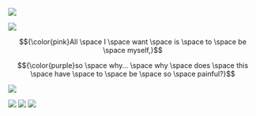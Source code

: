 ![](https://64.media.tumblr.com/828565f8d4e2244fb0c4bb2f3e892168/d3180c09f981faaf-d7/s1280x1920/f90b71bf8276b86e548d0e724aa1247edccf9295.pnj)

![](https://media1.tenor.com/m/kYkzinK5b0MAAAAC/mizuki-akiyama-mizuki-de-suni.gif)


$${\color{pink}All \space I \space want \space is \space to \space be \space myself,}$$

$${\color{purple}so \space why... \space why \space does \space this \space have \space to \space be \space so \space painful?}$$

![](https://64.media.tumblr.com/1848266d03fe98420589566ddc056e5a/d3180c09f981faaf-13/s1280x1920/c56ab0763000b3711a8dc46438470e3c306b2cb8.pnj)

![](https://64.media.tumblr.com/fa07998217787e1042ffec1443ba51b1/ec62663de96c7c03-a3/s100x200/e9ca557a96d7c5d4b9184f9691f4501db4ee679e.pnj) ![](https://64.media.tumblr.com/daee87bd5b13b5b88bf495cff0617c0d/ec62663de96c7c03-fe/s100x200/8faf7a09c3939304ddf4a11dffc2c6139373e954.pnj) ![](https://64.media.tumblr.com/53722913c6824351b3fa140321f608c4/ec62663de96c7c03-be/s100x200/b9673504b27cf3d200eed2f32367973087c2ba63.pnj)
